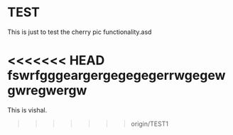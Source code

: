 TEST
====

This is just to test the cherry pic functionality.asd

<<<<<<< HEAD
fswrfgggeargergegegegerrwgegewgwregwergw
=======
 This  is vishal.
>>>>>>> origin/TEST1
